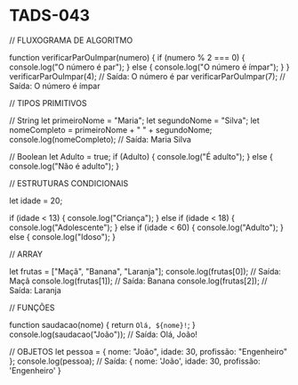 # TADS-043

// FLUXOGRAMA DE ALGORITMO

function verificarParOuImpar(numero) {
    if (numero % 2 === 0) {
        console.log("O número é par");
    } else {
        console.log("O número é ímpar");
    }
}
verificarParOuImpar(4); // Saída: O número é par
verificarParOuImpar(7); // Saída: O número é ímpar

// TIPOS PRIMITIVOS

// String
let primeiroNome = "Maria";
let segundoNome = "Silva";
let nomeCompleto = primeiroNome + " " + segundoNome;
console.log(nomeCompleto);
// Saída: Maria Silva

// Boolean
let Adulto = true;
if (Adulto) {
    console.log("É adulto");
} else {
    console.log("Não é adulto");
}

// ESTRUTURAS CONDICIONAIS

let idade = 20;

if (idade < 13) {
    console.log("Criança");
} else if (idade < 18) {
    console.log("Adolescente");
} else if (idade < 60) {
    console.log("Adulto");
} else {
    console.log("Idoso");
}

// ARRAY

let frutas = ["Maçã", "Banana", "Laranja"];
console.log(frutas[0]); // Saída: Maçã
console.log(frutas[1]); // Saída: Banana
console.log(frutas[2]); // Saída: Laranja

// FUNÇÕES

function saudacao(nome) {
    return `Olá, ${nome}!`;
}
console.log(saudacao("João")); // Saída: Olá, João!

// OBJETOS
let pessoa = {
    nome: "João",
    idade: 30,
    profissão: "Engenheiro"
};
console.log(pessoa);
// Saída: { nome: 'João', idade: 30, profissão: 'Engenheiro' }

